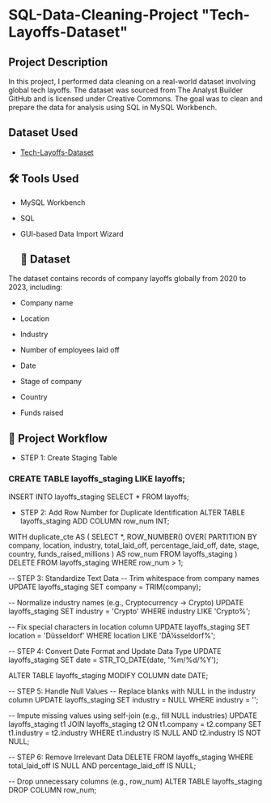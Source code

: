 # SQL-Data-Cleaning-Project "Tech-Layoffs-Dataset"
## Project Description 
In this project, I performed data cleaning on a real-world dataset involving global tech layoffs. The dataset was sourced from The Analyst Builder GitHub and is licensed under Creative Commons. The goal was to clean and prepare the data for analysis using SQL in MySQL Workbench.

## Dataset Used 
- <a href="https://github.com/truemann01/SQL-Data-Cleaning-Project/blob/main/layoffs.csv">Tech-Layoffs-Dataset</a>

## 🛠️ Tools Used
- MySQL Workbench

- SQL

- GUI-based Data Import Wizard

  ## 📁 Dataset
 The dataset contains records of company layoffs globally from 2020 to 2023, including:

- Company name

- Location

- Industry

- Number of employees laid off

- Date

- Stage of company

- Country

- Funds raised

 ##  📌 Project Workflow
- STEP 1: Create Staging Table
  
### CREATE TABLE layoffs_staging LIKE layoffs;

INSERT INTO layoffs_staging SELECT * FROM layoffs;

- STEP 2: Add Row Number for Duplicate Identification
ALTER TABLE layoffs_staging ADD COLUMN row_num INT;

WITH duplicate_cte AS (
  SELECT *,
  ROW_NUMBER() OVER(
    PARTITION BY company, location, industry, 
    total_laid_off, percentage_laid_off, 
    date, stage, country, funds_raised_millions
  ) AS row_num
  FROM layoffs_staging
)
DELETE FROM layoffs_staging WHERE row_num > 1;

-- STEP 3: Standardize Text Data
-- Trim whitespace from company names
UPDATE layoffs_staging 
SET company = TRIM(company);

-- Normalize industry names (e.g., Cryptocurrency → Crypto)
UPDATE layoffs_staging
SET industry = 'Crypto' 
WHERE industry LIKE 'Crypto%';

-- Fix special characters in location column
UPDATE layoffs_staging
SET location = 'Düsseldorf' 
WHERE location LIKE 'DÃ¼sseldorf%';

-- STEP 4: Convert Date Format and Update Data Type
UPDATE layoffs_staging
SET date = STR_TO_DATE(date, '%m/%d/%Y');

ALTER TABLE layoffs_staging 
MODIFY COLUMN date DATE;

-- STEP 5: Handle Null Values
-- Replace blanks with NULL in the industry column
UPDATE layoffs_staging
SET industry = NULL 
WHERE industry = '';

-- Impute missing values using self-join (e.g., fill NULL industries)
UPDATE layoffs_staging t1
JOIN layoffs_staging t2
  ON t1.company = t2.company
SET t1.industry = t2.industry
WHERE t1.industry IS NULL 
  AND t2.industry IS NOT NULL;

-- STEP 6: Remove Irrelevant Data
DELETE FROM layoffs_staging
WHERE total_laid_off IS NULL 
  AND percentage_laid_off IS NULL;

-- Drop unnecessary columns (e.g., row_num)
ALTER TABLE layoffs_staging DROP COLUMN row_num;

